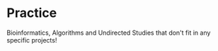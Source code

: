 # Practice
Bioinformatics, Algorithms and Undirected Studies that don't fit in any specific projects! 
